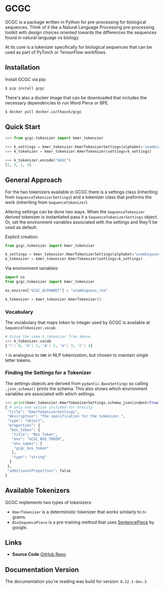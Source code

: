 # GCGC

GCGC is a package written in Python for pre-processing for biological sequences. Think of it like a
Natural Language Processing pre-processing toolkit with design choices oriented towards the
differences the sequences found in natural language vs biology.

At its core is a tokenizer specifically for biological sequences that can be
used as part of PyTorch or TensorFlow workflows.

## Installation

Install GCGC via pip:

```bash
$ pip install gcgc
```

There's also a docker image that can be downloaded that includes the necessary
dependencies to run Word Piece or BPE.

```bash
$ docker pull docker.io/thauck/gcgc
```

## Quick Start

```python
>>> from gcgc.tokenizer import kmer_tokenzier

>>> k_settings = kmer_tokenzier.KmerTokenizerSettings(alphabet='unambiguous_rna')
>>> k_tokenizer = kmer_tokenzier.KmerTokenizer(settings=k_settings)

>>> k_tokenizer.encode("AUGC")
[2, 3, 1, 4]
```

## General Approach

For the two tokenizers available in GCGC there is a settings class (inheriting
from `SequenceTokenizerSettings`) and a tokenizer class that preforms the work
(inheriting from `SequenceTokenizer`).

Altering settings can be done two ways. When the `SequenceTokenizer` derived
tokenizer is instantiated pass it a `SequenceTokenizerSettings` object. Or, set
the environment variables associated with the settings and they'll be used as
default.

Explicit creation:

```python
from gcgc.tokenizer import kmer_tokenzier

k_settings = kmer_tokenzier.KmerTokenizerSettings(alphabet="unambiguous_rna")
k_tokenizer = kmer_tokenzier.KmerTokenizer(settings=k_settings)
```

Via environment variables:

```python
import os
from gcgc.tokenizer import kmer_tokenzier

os.environ["GCGC_ALPHABET"] = "unambiguous_rna"

k_tokenizer = kmer_tokenzier.KmerTokenizer()
```

### Vocabulary

The vocabulary that maps token to integer used by GCGC is available at
`SequenceTokenizer.vocab`.

```python
# Using the same k_tokenizer from above.
>>> k_tokenizer.vocab
{'?': 0, 'G': 1, 'A': 2, 'U': 3, 'C': 4}
```

`?` is analogous to `UNK` in NLP tokenization, but chosen to maintain single
letter tokens.

### Finding the Settings for a Tokenizer

The settings objects are derived from `pydantic.BaseSettings` so calling
`.json_schema()` prints the schema. This also shows which environment variables
are associated with which settings.

```python
>>> print(kmer_tokenzier.KmerTokenizerSettings.schema_json(indent=True))
{ # only one option included for brevity
 "title": "KmerTokenizerSettings",
 "description": "The specification for the tokenizer.",
 "type": "object",
 "properties": {
  "bos_token": {
   "title": "Bos Token",
   "env": "GCGC_BOS_TOKEN",
   "env_names": [
    "gcgc_bos_token"
   ],
   "type": "string"
  }
 },
 "additionalProperties": false
}
```

## Available Tokenizers

GCGC implements two types of tokenizers:

- `KmerTokenizer` is a deterministic tokenizer that works similarly to n-grams.
- `BioSequencePiece` is a pre-training method that uses [SentencePiece](https://github.com/google/sentencepiece) by google.

## Links

- **Source Code** [GitHub Repo](https://github.com/tshauck/gcgc)

## Documentation Version

The documentation you're reading was build for version: `0.12.1-dev.3`.
